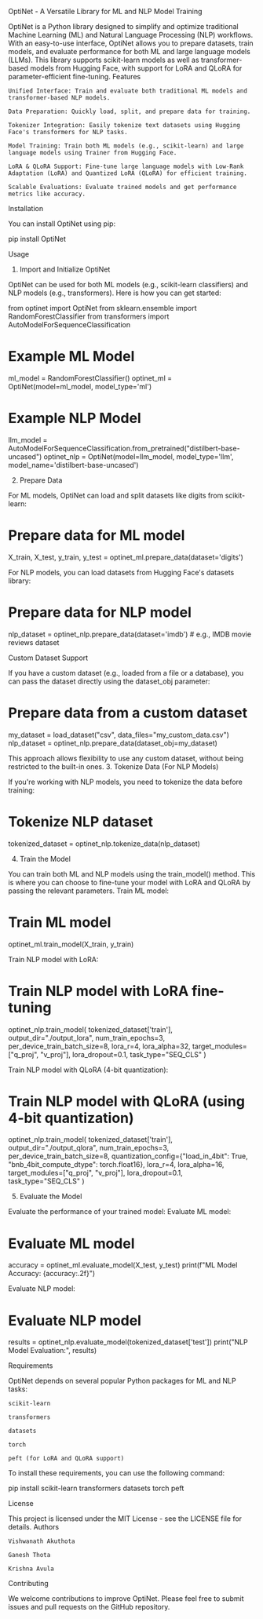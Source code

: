 OptiNet - A Versatile Library for ML and NLP Model Training

OptiNet is a Python library designed to simplify and optimize traditional Machine Learning (ML) and Natural Language Processing (NLP) workflows. With an easy-to-use interface, OptiNet allows you to prepare datasets, train models, and evaluate performance for both ML and large language models (LLMs). This library supports scikit-learn models as well as transformer-based models from Hugging Face, with support for LoRA and QLoRA for parameter-efficient fine-tuning.
Features

    Unified Interface: Train and evaluate both traditional ML models and transformer-based NLP models.

    Data Preparation: Quickly load, split, and prepare data for training.

    Tokenizer Integration: Easily tokenize text datasets using Hugging Face's transformers for NLP tasks.

    Model Training: Train both ML models (e.g., scikit-learn) and large language models using Trainer from Hugging Face.

    LoRA & QLoRA Support: Fine-tune large language models with Low-Rank Adaptation (LoRA) and Quantized LoRA (QLoRA) for efficient training.

    Scalable Evaluations: Evaluate trained models and get performance metrics like accuracy.

Installation

You can install OptiNet using pip:

pip install OptiNet

Usage
1. Import and Initialize OptiNet

OptiNet can be used for both ML models (e.g., scikit-learn classifiers) and NLP models (e.g., transformers). Here is how you can get started:

from optinet import OptiNet
from sklearn.ensemble import RandomForestClassifier
from transformers import AutoModelForSequenceClassification

# Example ML Model
ml_model = RandomForestClassifier()
optinet_ml = OptiNet(model=ml_model, model_type='ml')

# Example NLP Model
llm_model = AutoModelForSequenceClassification.from_pretrained("distilbert-base-uncased")
optinet_nlp = OptiNet(model=llm_model, model_type='llm', model_name='distilbert-base-uncased')

2. Prepare Data

For ML models, OptiNet can load and split datasets like digits from scikit-learn:

# Prepare data for ML model
X_train, X_test, y_train, y_test = optinet_ml.prepare_data(dataset='digits')

For NLP models, you can load datasets from Hugging Face's datasets library:

# Prepare data for NLP model
nlp_dataset = optinet_nlp.prepare_data(dataset='imdb')  # e.g., IMDB movie reviews dataset

Custom Dataset Support

If you have a custom dataset (e.g., loaded from a file or a database), you can pass the dataset directly using the dataset_obj parameter:

# Prepare data from a custom dataset
my_dataset = load_dataset("csv", data_files="my_custom_data.csv")
nlp_dataset = optinet_nlp.prepare_data(dataset_obj=my_dataset)

This approach allows flexibility to use any custom dataset, without being restricted to the built-in ones.
3. Tokenize Data (For NLP Models)

If you're working with NLP models, you need to tokenize the data before training:

# Tokenize NLP dataset
tokenized_dataset = optinet_nlp.tokenize_data(nlp_dataset)

4. Train the Model

You can train both ML and NLP models using the train_model() method. This is where you can choose to fine-tune your model with LoRA and QLoRA by passing the relevant parameters.
Train ML model:

# Train ML model
optinet_ml.train_model(X_train, y_train)

Train NLP model with LoRA:

# Train NLP model with LoRA fine-tuning
optinet_nlp.train_model(
    tokenized_dataset['train'],
    output_dir="./output_lora",
    num_train_epochs=3,
    per_device_train_batch_size=8,
    lora_r=4,
    lora_alpha=32,
    target_modules=["q_proj", "v_proj"],
    lora_dropout=0.1,
    task_type="SEQ_CLS"
)

Train NLP model with QLoRA (4-bit quantization):

# Train NLP model with QLoRA (using 4-bit quantization)
optinet_nlp.train_model(
    tokenized_dataset['train'],
    output_dir="./output_qlora",
    num_train_epochs=3,
    per_device_train_batch_size=8,
    quantization_config={"load_in_4bit": True, "bnb_4bit_compute_dtype": torch.float16},
    lora_r=4,
    lora_alpha=16,
    target_modules=["q_proj", "v_proj"],
    lora_dropout=0.1,
    task_type="SEQ_CLS"
)

5. Evaluate the Model

Evaluate the performance of your trained model:
Evaluate ML model:

# Evaluate ML model
accuracy = optinet_ml.evaluate_model(X_test, y_test)
print(f"ML Model Accuracy: {accuracy:.2f}")

Evaluate NLP model:

# Evaluate NLP model
results = optinet_nlp.evaluate_model(tokenized_dataset['test'])
print("NLP Model Evaluation:", results)

Requirements

OptiNet depends on several popular Python packages for ML and NLP tasks:

    scikit-learn

    transformers

    datasets

    torch

    peft (for LoRA and QLoRA support)

To install these requirements, you can use the following command:

pip install scikit-learn transformers datasets torch peft

License

This project is licensed under the MIT License - see the LICENSE file for details.
Authors

    Vishwanath Akuthota

    Ganesh Thota

    Krishna Avula

Contributing

We welcome contributions to improve OptiNet. Please feel free to submit issues and pull requests on the GitHub repository.